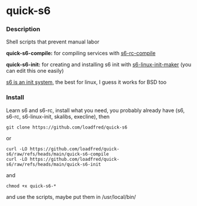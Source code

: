 # quick-s6
### Description
Shell scripts that prevent manual labor

**quick-s6-compile:** for compiling services with [s6-rc-compile](https://skarnet.org/software/s6-rc/s6-rc-compile.html)

**quick-s6-init:** for creating and installing s6 init with [s6-linux-init-maker](https://skarnet.org/software/s6-linux-init/s6-linux-init-maker.html) (you can edit this one easily)

[s6 is an init system](https://skarnet.org/software/s6/), the best for linux, I guess it works for BSD too
### Install
Learn s6 and s6-rc, install what you need, you probably already have (s6, s6-rc, s6-linux-init, skalibs, execline), then

```
git clone https://github.com/loadfred/quick-s6
```

or

```
curl -LO https://github.com/loadfred/quick-s6/raw/refs/heads/main/quick-s6-compile
curl -LO https://github.com/loadfred/quick-s6/raw/refs/heads/main/quick-s6-init
```

and

```
chmod +x quick-s6-*
```

and use the scripts, maybe put them in /usr/local/bin/
